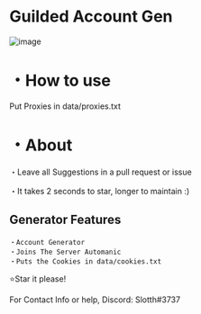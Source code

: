 # Guilded Account Gen

![image](https://user-images.githubusercontent.com/80789840/210127816-4d03ff93-7a02-4cfa-b01a-715993cd42a4.png)



# ・How to use
Put Proxies in data/proxies.txt

# ・About

・Leave all Suggestions in a pull request or issue

・It takes 2 seconds to star, longer to maintain :)

## Generator Features
```
・Account Generator
・Joins The Server Automanic
・Puts the Cookies in data/cookies.txt
```
⭐Star it please!


For Contact Info or help, Discord: Slotth#3737
